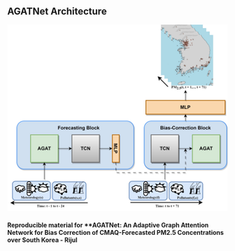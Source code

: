## AGATNet Architecture ##

![alt text](https://github.com/rijul01/AGATNet/blob/main/figs/encode_decode_updated.jpg)

#### Reproducible material for **AGATNet: An Adaptive Graph Attention Network for Bias Correction of CMAQ-Forecasted PM2.5 Concentrations over South Korea - Rijul #

